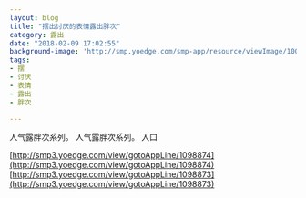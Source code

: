```yaml
---
layout: blog
title: "摆出讨厌的表情露出胖次"
category: 露出
date: "2018-02-09 17:02:55"
background-image: 'http://smp.yoedge.com/smp-app/resource/viewImage/1003050appline.png'
tags:
- 摆
- 讨厌
- 表情
- 露出
- 胖次

---
```

人气露胖次系列。
人气露胖次系列。
入口

[http://smp3.yoedge.com/view/gotoAppLine/1098874](http://smp3.yoedge.com/view/gotoAppLine/1098874)
[http://smp3.yoedge.com/view/gotoAppLine/1098873](http://smp3.yoedge.com/view/gotoAppLine/1098873)

        
